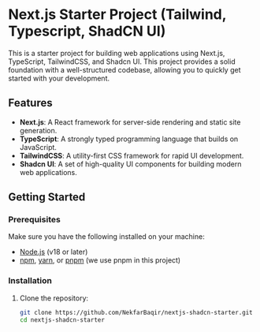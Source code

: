 # Next.js Starter Project (Tailwind, Typescript, ShadCN UI)

This is a starter project for building web applications using Next.js, TypeScript, TailwindCSS, and Shadcn UI. This project provides a solid foundation with a well-structured codebase, allowing you to quickly get started with your development.

## Features

- **Next.js**: A React framework for server-side rendering and static site generation.
- **TypeScript**: A strongly typed programming language that builds on JavaScript.
- **TailwindCSS**: A utility-first CSS framework for rapid UI development.
- **Shadcn UI**: A set of high-quality UI components for building modern web applications.

## Getting Started

### Prerequisites

Make sure you have the following installed on your machine:

- [Node.js](https://nodejs.org/) (v18 or later)
- [npm](https://www.npmjs.com/), [yarn](https://yarnpkg.com/), or [pnpm](https://pnpm.io/) (we use pnpm in this project)

### Installation

1. Clone the repository:

   ```sh
   git clone https://github.com/NekfarBaqir/nextjs-shadcn-starter.git
   cd nextjs-shadcn-starter
